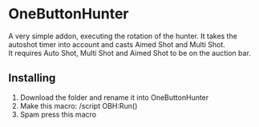 # OneButtonHunter #
A very simple addon, executing the rotation of the hunter. It takes the autoshot timer into account and casts Aimed Shot and Multi Shot.    
It requires Auto Shot, Multi Shot and Aimed Shot to be on the auction bar.    

## Installing ##   
1. Download the folder and rename it into OneButtonHunter   
2. Make this macro: /script OBH:Run()
3. Spam press this macro
